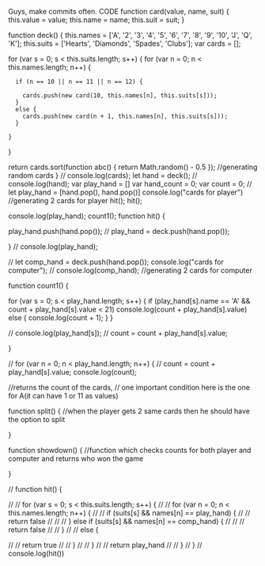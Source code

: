 Guys, make commits often.
 CODE
 function card(value, name, suit) {
  this.value = value;
  this.name = name;
  this.suit = suit;
}

function deck() {
  this.names = ['A', '2', '3', '4', '5', '6', '7', '8', '9', '10', 'J', 'Q', 'K'];
  this.suits = ['Hearts', 'Diamonds', 'Spades', 'Clubs'];
  var cards = [];

  for (var s = 0; s < this.suits.length; s++) {
    for (var n = 0; n < this.names.length; n++) {

      if (n == 10 || n == 11 || n == 12) {

        cards.push(new card(10, this.names[n], this.suits[s]));
      }
      else {
        cards.push(new card(n + 1, this.names[n], this.suits[s]));
      }

    }
  }

  return cards.sort(function abc() { return Math.random() - 0.5 });    //generating random cards
}
// console.log(cards);
let hand = deck();
// console.log(hand);
var play_hand = []
var hand_count = 0;
var count = 0;
// let play_hand = [hand.pop(), hand.pop()]
console.log("cards for player")
//generating 2 cards for player
hit();
hit();

console.log(play_hand);
count1();
function hit() {


  play_hand.push(hand.pop());
  // play_hand = deck.push(hand.pop());

}
// console.log(play_hand);



// let comp_hand = deck.push(hand.pop());
console.log("cards for computer");
// console.log(comp_hand);                       //generating 2 cards for computer


function count1() {

  for (var s = 0; s < play_hand.length; s++) {
    if (play_hand[s].name == 'A' && count + play_hand[s].value < 21)
      console.log(count + play_hand[s].value)
    else {
      console.log(count + 1);
    }
  }

  // console.log(play_hand[s]);
  // count = count + play_hand[s].value;



}

// for (var n = 0; n < play_hand.length; n++) {
// count = count + play_hand[s].value;
console.log(count);

//returns the count of the cards, 
// one important condition here is the one for A(it can have 1 or 11 as values)



function split() {
  //when the player gets 2 same cards then he should have the option to split

}

function showdown() {
  //function which checks counts for both player and computer and returns who won the game


}






// function hit() {






//   // for (var s = 0; s < this.suits.length; s++) {
//   //   for (var n = 0; n < this.names.length; n++) {
//   //     if (suits[s] && names[n] == play_hand) {
//   //       return false
//   //       // } else if (suits[s] && names[n] == comp_hand) {
//   //       //   return false
//   //     }
//   //     else {

//   //       return true
//   //     }
//   //   }
//   //   return play_hand
//   // }
// }
// console.log(hit())
